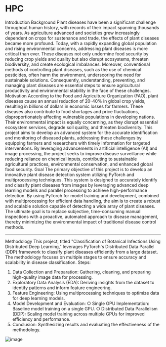 # HPC

Introduction
Background
Plant diseases have been a significant challenge throughout human history, with records of their impact spanning thousands of years. As agriculture advanced and societies grew increasingly dependent on crops for sustenance and trade, the effects of plant diseases became more profound. Today, with a rapidly expanding global population and rising environmental concerns, addressing plant diseases is more critical than ever. These diseases not only undermine food security by reducing crop yields and quality but also disrupt ecosystems, threaten biodiversity, and create ecological imbalances. Moreover, conventional methods of controlling plant diseases, such as the use of chemical pesticides, often harm the environment, underscoring the need for sustainable solutions. Consequently, understanding, preventing, and managing plant diseases are essential steps to ensure agricultural productivity and environmental stability in the face of these challenges.
Motivation
According to the Food and Agriculture Organization (FAO), plant diseases cause an annual reduction of 20-40% in global crop yields, resulting in billions of dollars in economic losses for farmers. These diseases also contribute to food shortages and price fluctuations, disproportionately affecting vulnerable populations in developing nations. Their environmental impact is equally concerning, as they disrupt essential ecosystem services, degrade soil quality, and threaten biodiversity. This project aims to develop an advanced system for the accurate identification and monitoring of diseased plants, addressing these challenges by equipping farmers and researchers with timely information for targeted interventions. By leveraging advancements in artificial intelligence (AI) and image processing, the project seeks to improve disease surveillance while reducing reliance on chemical inputs, contributing to sustainable agricultural practices, environmental conservation, and enhanced global food security.
Goal
The primary objective of this project is to develop an innovative plant disease detection system utilizing PyTorch and multiprocessing techniques. This system is designed to accurately identify and classify plant diseases from images by leveraging advanced deep learning models and parallel processing to achieve high-performance detection. By using PyTorch for model training and development, combined with multiprocessing for efficient data handling, the aim is to create a robust and scalable solution capable of detecting a wide array of plant diseases. The ultimate goal is to replace subjective, time-consuming manual inspections with a proactive, automated approach to disease management, thereby minimizing the environmental impact of traditional disease control methods.
________________________________________
Methodology
This project, titled "Classification of Botanical Infections Using Distributed Deep Learning," leverages PyTorch's Distributed Data Parallel (DDP) framework to classify plant diseases efficiently from a large dataset. The methodology focuses on multiple stages to ensure accuracy and scalability in disease classification.
Steps:
1.	Data Collection and Preparation: Gathering, cleaning, and preparing high-quality image data for processing.
2.	Exploratory Data Analysis (EDA): Deriving insights from the dataset to identify patterns and inform feature engineering.
3.	Feature Engineering: Using multiprocessing techniques to optimize data for deep learning models.
4.	Model Development and Evaluation:
○	Single GPU Implementation: Baseline model training on a single GPU.
○	Distributed Data Parallelism (DDP): Scaling model training across multiple GPUs for improved efficiency and performance.
5.	Conclusion: Synthesizing results and evaluating the effectiveness of the methodology.


![image](https://github.com/user-attachments/assets/6b2e0c05-fe42-4167-b56e-47e474b34d9f)

